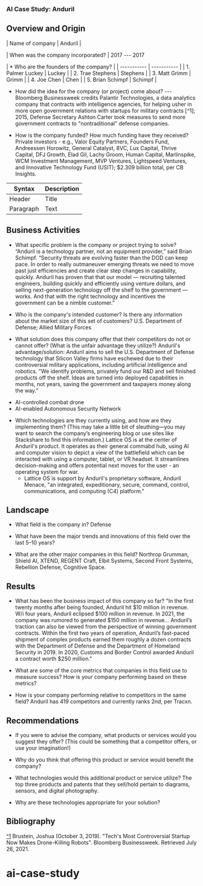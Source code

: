 ### AI Case Study: Anduril

## Overview and Origin

| Name of company | Anduril |

| When was the company incorporated? | 2017
--- 2017

| * Who are the founders of the company? |
| ----------- | ----------- |
| 1. Palmer Luckey | Luckey |
| 2. Trae Stephens | Stephens |
| 3. Matt Grimm | Grimm |
| 4. Joe Chen | Chen |
| 5. Brian Schimpf | Schimpf |

* How did the idea for the company (or project) come about?
--- Bloomberg Businessweek credits Palantir Technologies, a data analytics company that contracts with intelligence agencies, for helping usher in more open government relations with startups for military contracts [^1]; 2015, Defense Secretary Ashton Carter took measures to send more government contracts to "nontraditional" defense companies.

* How is the company funded? How much funding have they received?
Private investors - e.g., Valor Equity Partners, Founders Fund, Andreessen Horowitz, General Catalyst, 8VC, Lux Capital, Thrive Capital, DFJ Growth, Elad Gil, Lachy Groom, Human Capital, Marlinspike, WCM Investment Management, MVP Ventures, Lightspeed Ventures, and Innovative Technology Fund (USIT); $2.309 billion total, per CB Insights.

| Syntax | Description |
| ----------- | ----------- |
| Header | Title |
| Paragraph | Text |

## Business Activities

* What specific problem is the company or project trying to solve?
“Anduril is a technology partner, not an equipment provider,” said Brian Schimpf. “Security threats are evolving faster than the DOD can keep pace. In order to really outmaneuver emerging threats we need to move past just efficiencies and create clear step changes in capability, quickly. Anduril has proven that that our model — recruiting talented engineers, building quickly and efficiently using venture dollars, and selling next-generation technology off the shelf to the government — works. And that with the right technology and incentives the government can be a nimble customer.”

* Who is the company's intended customer? Is there any information about the market size of this set of customers?
U.S. Department of Defense; Allied Military Forces

* What solution does this company offer that their competitors do not or cannot offer? (What is the unfair advantage they utilize?)
Anduril's advantage/solution: Anduril aims to sell the U.S. Department of Defense technology that Silicon Valley firms have eschewed due to their controversial military applications, including artificial intelligence and robotics. "We identify problems, privately fund our R&D and sell finished products off the shelf. Ideas are turned into deployed capabilities in months, not years, saving the government and taxpayers money along the way."
- AI-controlled combat drone
- AI-enabled Autonomous Security Network 

* Which technologies are they currently using, and how are they implementing them? (This may take a little bit of sleuthing&mdash;you may want to search the company’s engineering blog or use sites like Stackshare to find this information.)
Lattice OS is at the center of Anduril's product. It operates as their general commabd hub, using AI and computer vision to depict a view of the battlefield which can be interacted with using a computer, tablet, or VR headset. It streamlines decision-making and offers potential next moves for the user - an operating system for war. 
    - Lattice OS is support by Anduril's proprietary software, Anduril Menace, "an integrated, expeditionary, secure, command, control, communications, and computing (C4) platform."

## Landscape

* What field is the company in?
Defense

* What have been the major trends and innovations of this field over the last 5&ndash;10 years?


* What are the other major companies in this field?
Northrop Grumman, Shield AI, XTEND, REGENT Craft, Elbit Systems, Second Front Systems, Rebellion Defense, Cognitive Space.

## Results

* What has been the business impact of this company so far?
"In the first twenty months after being founded, Anduril hit $10 million in revenue. W/i four years, Anduril eclipsed $100 million in revenue. In 2021, the company was rumored to generated $150 million in revenue... Anduril’s traction can also be viewed from the perspective of winning government contracts. Within the first two years of operation, Anduril’s fast-paced shipment of complex products earned them roughly a dozen contracts with the Department of Defense and the Department of Homeland Security in 2019. In 2020, Customs and Border Control awarded Anduril a contract worth $250 million."

* What are some of the core metrics that companies in this field use to measure success? How is your company performing based on these metrics?


* How is your company performing relative to competitors in the same field?
Anduril has 419 competitors and currently ranks 2nd, per Tracxn.

## Recommendations

* If you were to advise the company, what products or services would you suggest they offer? (This could be something that a competitor offers, or use your imagination!)


* Why do you think that offering this product or service would benefit the company?


* What technologies would this additional product or service utilize?
The top three products and patents that they sell/hold pertain to diagrams, sensors, and digital photography. 

* Why are these technologies appropriate for your solution?

## Bibliography
[^1](https://www.bloomberg.com/news/features/2019-10-03/tech-s-most-controversial-startup-now-makes-attack-drones) Brustein, Joshua (October 3, 2019). "Tech's Most Controversial Startup Now Makes Drone-Killing Robots". Bloomberg Businessweek. Retrieved July 26, 2021.

# ai-case-study
